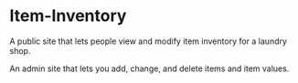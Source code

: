 # Item-Inventory
A public site that lets people view and modify item inventory for a laundry shop.

An admin site that lets you add, change, and delete items and item values.
